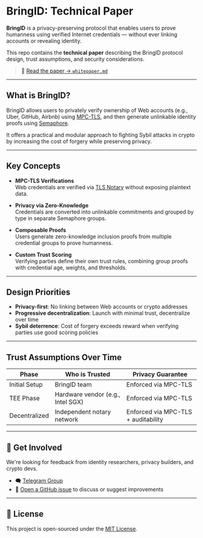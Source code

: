 # BringID: Technical Paper

**BringID** is a privacy-preserving protocol that enables users to prove humanness using verified Internet credentials — without ever linking accounts or revealing identity.

This repo contains the **technical paper** describing the BringID protocol design, trust assumptions, and security considerations.

> 📄 [Read the paper → `whitepaper.md`](./whitepaper.md)

---

## What is BringID?

BringID allows users to privately verify ownership of Web accounts (e.g., Uber, GitHub, Airbnb) using [MPC-TLS](https://github.com/tlsnotary/tlsn), and then generate unlinkable identity proofs using [Semaphore](https://semaphore.pse.dev).

It offers a practical and modular approach to fighting Sybil attacks in crypto by increasing the cost of forgery while preserving privacy.

---

## Key Concepts

- **MPC-TLS Verifications**  
  Web credentials are verified via [TLS Notary](https://github.com/tlsnotary/tlsn) without exposing plaintext data.

- **Privacy via Zero-Knowledge**  
  Credentials are converted into unlinkable commitments and grouped by type in separate Semaphore groups.

- **Composable Proofs**  
  Users generate zero-knowledge inclusion proofs from multiple credential groups to prove humanness.

- **Custom Trust Scoring**  
  Verifying parties define their own trust rules, combining group proofs with credential age, weights, and thresholds.

---

## Design Priorities

- **Privacy-first**: No linking between Web accounts or crypto addresses  
- **Progressive decentralization**: Launch with minimal trust, decentralize over time  
- **Sybil deterrence**: Cost of forgery exceeds reward when verifying parties use good scoring policies

---

## Trust Assumptions Over Time

| Phase             | Who is Trusted                     | Privacy Guarantee         |
|------------------|------------------------------------|---------------------------|
| Initial Setup     | BringID team                       | Enforced via MPC-TLS      |
| TEE Phase         | Hardware vendor (e.g., Intel SGX)  | Enforced via MPC-TLS      |
| Decentralized     | Independent notary network         | Enforced via MPC-TLS + auditability |

---

## 💬 Get Involved

We're looking for feedback from identity researchers, privacy builders, and crypto devs.

- 🗨️ [Telegram Group](https://t.me/bringid) 
- 🧠 [Open a GitHub issue](https://github.com/bringid/technical-paper/issues) to discuss or suggest improvements

---

## 📄 License

This project is open-sourced under the [MIT License](./LICENSE.md).
